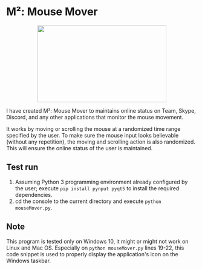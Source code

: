 # M²: Mouse Mover

<p align = "center">
  <img src = "https://raw.githubusercontent.com/hafiz-kamilin/project_mouseMover/main/demonstration.jpg" width = "341" height = "203"/>
</p>

I have created M²: Mouse Mover to maintains online status on Team, Skype, Discord, and any other applications that monitor the mouse movement. 

It works by moving or scrolling the mouse at a randomized time range specified by the user. To make sure the mouse input looks believable (without any repetition), the moving and scrolling action is also randomized. This will ensure the online status of the user is maintained.

## Test run

1. Assuming Python 3 programming environment already configured by the user; execute `pip install pynput pyqt5` to install the required dependencies.
2. cd the console to the current directory and execute `python mouseMover.py`.

## Note

This program is tested only on Windows 10, it might or might not work on Linux and Mac OS. Especially on `python mouseMover.py` lines 19-22, this code snippet is used to properly display the application's icon on the Windows taskbar.
